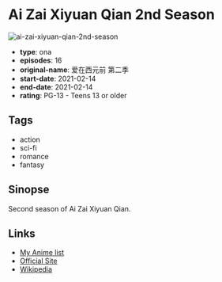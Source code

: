 # Ai Zai Xiyuan Qian 2nd Season

![ai-zai-xiyuan-qian-2nd-season](https://cdn.myanimelist.net/images/anime/1773/112028.jpg)

-   **type**: ona
-   **episodes**: 16
-   **original-name**: 爱在西元前 第二季
-   **start-date**: 2021-02-14
-   **end-date**: 2021-02-14
-   **rating**: PG-13 - Teens 13 or older

## Tags

-   action
-   sci-fi
-   romance
-   fantasy

## Sinopse

Second season of Ai Zai Xiyuan Qian.

## Links

-   [My Anime list](https://myanimelist.net/anime/47795/Ai_Zai_Xiyuan_Qian_2nd_Season)
-   [Official Site](https://www.iqiyi.com/a_2ep6mfz51ad.html)
-   [Wikipedia](https://baike.baidu.com/item/%E7%88%B1%E5%9C%A8%E8%A5%BF%E5%85%83%E5%89%8D/23293809)
